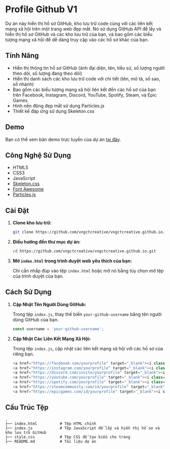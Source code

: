 # Profile Github V1

Dự án này hiển thị hồ sơ GitHub, kho lưu trữ code cùng với các liên kết mạng xã hội trên một trang web đẹp mắt. Nó sử dụng GitHub API để lấy và hiển thị hồ sơ GitHub và các kho lưu trữ của bạn, và bao gồm các biểu tượng mạng xã hội để dễ dàng truy cập vào các hồ sơ khác của bạn.

## Tính Năng

- Hiển thị thông tin hồ sơ GitHub (ảnh đại diện, tên, tiểu sử, số lượng người theo dõi, số lượng đang theo dõi)
- Hiển thị danh sách các kho lưu trữ code với chi tiết (tên, mô tả, số sao, số nhánh)
- Bao gồm các biểu tượng mạng xã hội liên kết đến các hồ sơ của bạn trên Facebook, Instagram, Discord, YouTube, Spotify, Steam, và Epic Games
- Hình nền động đẹp mắt sử dụng Particles.js
- Thiết kế đáp ứng sử dụng Skeleton.css

## Demo

Bạn có thể xem bản demo trực tuyến của dự án [tại đây](#).

## Công Nghệ Sử Dụng

- HTML5
- CSS3
- JavaScript
- [Skeleton.css](http://getskeleton.com/)
- [Font Awesome](https://fontawesome.com/)
- [Particles.js](https://vincentgarreau.com/particles.js/)

## Cài Đặt

1. **Clone kho lưu trữ:**
   ```bash
   git clone https://github.com/vngctcreative/vngctcreative.github.io.git
   ```

2. **Điều hướng đến thư mục dự án:**
   ```bash
   cd https://github.com/vngctcreative/vngctcreative.github.io.git
   ```

3. **Mở `index.html` trong trình duyệt web yêu thích của bạn:**

   Chỉ cần nhấp đúp vào tệp `index.html` hoặc mở nó bằng tùy chọn mở tệp của trình duyệt của bạn.

## Cách Sử Dụng

1. **Cập Nhật Tên Người Dùng GitHub:**

   Trong tệp `index.js`, thay thế biến `your-github-username` bằng tên người dùng GitHub của bạn.
   ```javascript
   const username = 'your-github-username';
   ```

2. **Cập Nhật Các Liên Kết Mạng Xã Hội:**

   Trong tệp `index.js`, cập nhật các liên kết mạng xã hội với các hồ sơ của riêng bạn.
   ```javascript
   <a href="https://facebook.com/yourprofile" target="_blank"><i class="fab fa-facebook"></i></a>
   <a href="https://instagram.com/yourprofile" target="_blank"><i class="fab fa-instagram"></i></a>
   <a href="https://discord.com/invite/yourprofile" target="_blank"><i class="fab fa-discord"></i></a>
   <a href="https://youtube.com/yourprofile" target="_blank"><i class="fab fa-youtube"></i></a>
   <a href="https://spotify.com/yourprofile" target="_blank"><i class="fab fa-spotify"></i></a>
   <a href="https://steamcommunity.com/id/yourprofile" target="_blank"><i class="fab fa-steam"></i></a>
   <a href="https://epicgames.com/id/yourprofile" target="_blank"><i class="fab fa-epic-games"></i></a>
   ```

## Cấu Trúc Tệp

```
.
├── index.html          # Tệp HTML chính
├── index.js            # Tệp JavaScript để lấy và hiển thị hồ sơ và kho lưu trữ GitHub
├── style.css           # Tệp CSS để tạo kiểu cho trang
├── README.md           # Tài liệu dự án
```
